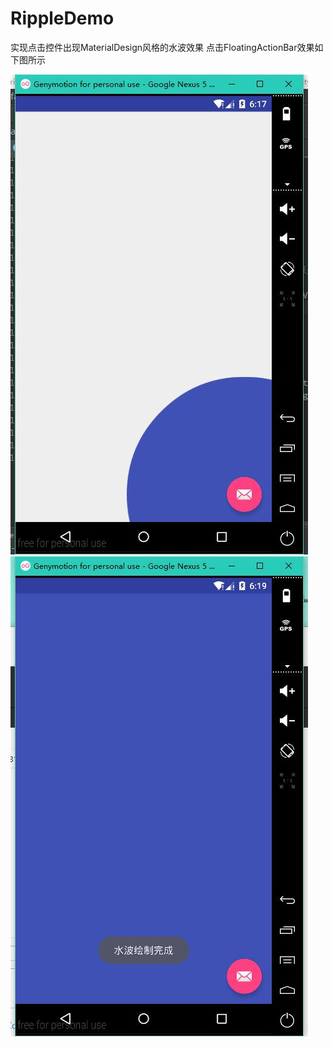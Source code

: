 # RippleDemo
实现点击控件出现MaterialDesign风格的水波效果
点击FloatingActionBar效果如下图所示

![](https://github.com/eternalTruth/RippleDemo/blob/540904c05e0f3a9538ac6a48fb8aee730609e67e/QQ截图20160331181741.jpg)
![](https://github.com/eternalTruth/RippleDemo/blob/540904c05e0f3a9538ac6a48fb8aee730609e67e/QQ截图20160331181934.jpg)
